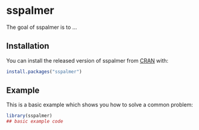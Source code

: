 
# sspalmer

<!-- badges: start -->
<!-- badges: end -->

The goal of sspalmer is to ...

## Installation

You can install the released version of sspalmer from [CRAN](https://CRAN.R-project.org) with:

``` r
install.packages("sspalmer")
```

## Example

This is a basic example which shows you how to solve a common problem:

``` r
library(sspalmer)
## basic example code
```

